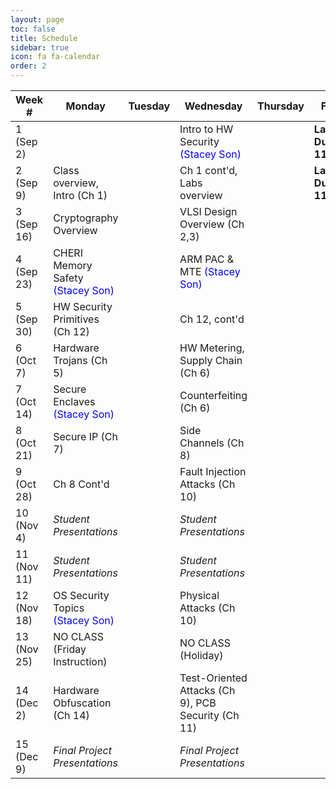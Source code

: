 ```yaml
---
layout: page
toc: false
title: Schedule
sidebar: true
icon: fa fa-calendar
order: 2
---
```


| Week #        | Monday                                                            |  Tuesday  | Wednesday                                                         | Thursday                      |  Friday               |
|---------------|-------------------------------                                    |---------  |-------------------------------                                    |-------------------------------|-----------------------|
|1 (Sep 2)      |                                                                   |           | Intro to HW Security <span style="color:blue">(Stacey Son)</span> |                               | **Lab 0 Due 11:59pm**     |
|2 (Sep 9)      | Class overview, Intro (Ch 1)                                      |           | Ch 1 cont'd, Labs overview                                        |                               | **Lab 1 Due 11:59pm**                      |
|3 (Sep 16)     | Cryptography Overview                                             |           | VLSI Design Overview (Ch 2,3)                                     |                               |                       |
|4 (Sep 23)     | CHERI Memory Safety <span style="color:blue">(Stacey Son)</span>  |           | ARM PAC & MTE <span style="color:blue">(Stacey Son)</span>        |                               |                       |
|5 (Sep 30)     | HW Security Primitives (Ch 12)                                    |           | Ch 12, cont'd                                                     |                               |                       |
|6 (Oct 7)      | Hardware Trojans (Ch 5)                                           |           | HW Metering, Supply Chain (Ch 6)                                  |                               |                       |
|7 (Oct 14)     | Secure Enclaves <span style="color:blue">(Stacey Son)</span>      |           | Counterfeiting (Ch 6)                                             |                               |                       |
|8 (Oct 21)     | Secure IP (Ch 7)                                                  |           | Side Channels (Ch 8)                                              |                               |                       |
|9 (Oct 28)     | Ch 8 Cont'd                                                       |           | Fault Injection Attacks (Ch 10)                                   |                               |                       |
|10 (Nov 4)     | *Student Presentations*                                           |           | *Student Presentations*                                           |                               |                       |
|11 (Nov 11)    | *Student Presentations*                                           |           | *Student Presentations*                                           |                               |                       |
|12 (Nov 18)    | OS Security Topics <span style="color:blue">(Stacey Son)</span>   |           | Physical Attacks (Ch 10)                                          |                               |                       |
|13 (Nov 25)    | NO CLASS (Friday Instruction)                                     |           | NO CLASS (Holiday)                                                |                               |                       |
|14 (Dec 2)     | Hardware Obfuscation (Ch 14)                                      |           | Test-Oriented Attacks (Ch 9), PCB Security (Ch 11)                |                               |                       |
|15 (Dec 9)     | *Final Project Presentations*                                     |           | *Final Project Presentations*                                     |                               |                       |

<!-- Topics:

Ch 1: Intro to HW Security (1.5) - Slide set 1 - 
Cryptography (1) - Slide set 2
Hashing (1) - ???


 -->

<!-- | Week #        | Monday                        |  Tuesday                      | Wednesday                     | Thursday                      |  Friday               |
|---------------|-------------------------------|-------------------------------|-------------------------------|-------------------------------|-----------------------|
|1 (Jan 8)      |                               | Course Introduction           |                               | FPGA Architecture             |                       |
|2 (Jan 15)     |                               | Routing                       |                               | Routing (Lab 1)               |                       |
|3 (Jan 22)     |                               | Routing Cont'd                | **Paper Review #1 Due, 2pm**  | Routing Paper Review          |                       |
|4 (Jan 29)     |                               | Placement                     |                               | Placement (Lab 2)             | **Lab 1 Due 11:59pm** | 
|5 (Feb 5)      |                               | Partitioning                  | **Paper Review #2 Due, 2pm**  | Placement Paper Review        | **Ex. 1 Due 11:59pm** |
|6 (Feb 12)     |                               | Clustering / Packing          |                               | Lab 2 Help, GDB, Valgrind     |                       |
|7 (Feb 19)     |                               | Tech Mapping                  | **Paper Review #3 Due, 2pm**  | Paper Review #3               | **Lab 2 Due 11:59pm** |
|8 (Feb 26)     |                               | NO CLASS - Holiday            |                               | Neural Networks on FPGAs      |                       |
|9 (Mar 4)      |                               | Neural Networks on FPGAs      | **Paper Review #4 Due, 2pm**  | Paper Review #4               |                       |
|10 (Mar 11)    |                               | Logic Optimization            |                               | Power Estimation/Optimization | **Lab 3 Due 11:59pm** |
|11 (Mar 18)    |                               | NO CLASS                      |                               | NO CLASS                      | **Ex. 2 Due 11:59pm** |
|12 (Mar 25)    | **Paper Review #5 Due, 2pm**  | Paper Review #5 / Final Project|                              | NO CLASS                      | **Project Proposal Due**  |
|13 (Apr 1)     |                               | Debugging FPGAs               |                               | Project Meetings              |                       |
|14 (Apr 8)     |                               | NO CLASS                      |                               | Project Meetings              |                       |
|15 (Apr 15)    | **Paper Review #6 Due, 2pm**  | Paper Review #6         | **BYU Last Day of Class. All work due except for Final Project Reports.**  || **Final Project Presentations, 3pm, CB 406** | 
|16 (Apr 18)    |   || **Final Project Reports due, 11:59pm** |
 -->
